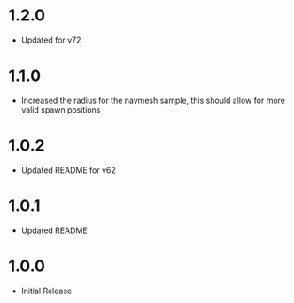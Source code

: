 # 1.2.0
 - Updated for v72

# 1.1.0
 - Increased the radius for the navmesh sample, this should allow for more valid spawn positions

# 1.0.2
 - Updated README for v62

# 1.0.1
 - Updated README

# 1.0.0
 - Initial Release